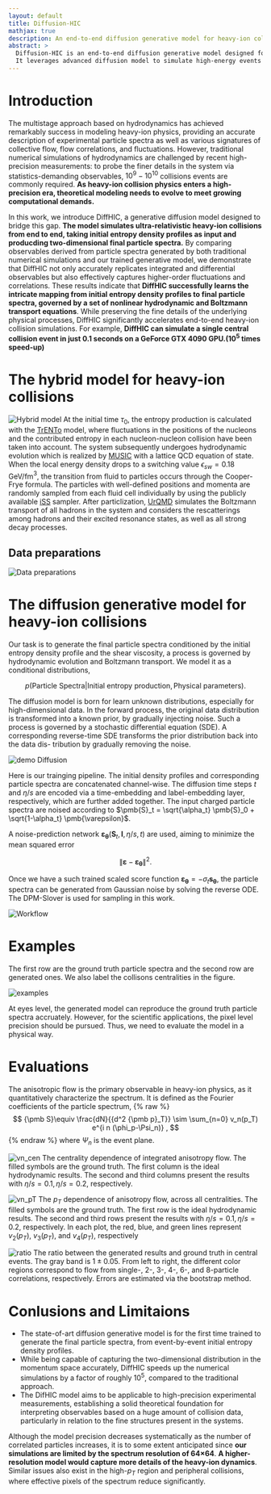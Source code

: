 ```yaml
---
layout: default
title: Diffusion-HIC
mathjax: true
description: An end-to-end diffusion generative model for heavy-ion collisions.
abstract: >
  Diffusion-HIC is an end-to-end diffusion generative model designed for ultra-relativistic heavy-ion collisions. 
  It leverages advanced diffusion model to simulate high-energy events with high precision and significant speed-up.
---
```


# Introduction

The multistage approach based on hydrodynamics has achieved remarkably success in modeling heavy-ion physics, providing an accurate description of experimental particle spectra as well as various signatures of collective flow, flow correlations, and fluctuations. However, traditional numerical simulations of hydrodynamics are challenged by recent high-precision measurements: to probe the finer details in the system via statistics-demanding observables, $10^9-10^{10}$ collisions events are commonly required. **As heavy-ion collision physics enters a high-precision era, theoretical modeling needs to evolve to meet growing computational demands.**

In this work, we introduce DiffHIC, a generative diffusion model designed to bridge this gap. **The model simulates ultra-relativistic heavy-ion collisions from end to end, taking initial entropy density profiles as input and producding two-dimensional final particle spectra.** By comparing observables derived from particle spectra generated by both traditional numerical simulations and our trained generative model, we demonstrate that DiffHIC not only accurately replicates integrated and differential observables but also effectively captures higher-order fluctuations and correlations. These results indicate that **DiffHIC successfully learns the intricate mapping from initial entropy density profiles to final particle spectra, governed by a set of nonlinear hydrodynamic and Boltzmann transport equations**. While preserving the fine details of the underlying physical processes, DiffHIC significantly accelerates end-to-end heavy-ion collision simulations. For example, **DiffHIC can simulate a single central collision event in just 0.1 seconds on a GeForce GTX 4090 GPU.($10^5$ times speed-up)**

# The hybrid model for heavy-ion collisions
![Hybrid model](./assets/imgs/hic.png)
At the initial time $\tau_0$, the entropy production is calculated with the [TrENTo](https://github.com/Duke-QCD/trento3d-1.0/) model, where fluctuations in the positions of the nucleons and the contributed entropy in each nucleon-nucleon collision have been taken into account. The system subsequently undergoes hydrodynamic evolution which is realized by [MUSIC](https://github.com/MUSIC-fluid/MUSIC/) with a lattice QCD equation of state. When the local energy density drops to a switching
value $\epsilon_{sw} = 0.18$ GeV/fm$^3$, the transition from fluid to particles occurs through the Cooper-Frye formula. The particles with well-defined positions and momenta are randomly sampled from each fluid cell individually by
using the publicly available [iSS](https://github.com/chunshen1987/iSS) sampler. After particlization, [UrQMD](https://github.com/jbernhard/urqmd-afterburner) simulates the Boltzmann transport of all hadrons in the system and considers the rescatterings
among hadrons and their excited resonance states, as well as all strong decay processes.


## Data preparations
![Data preparations](./assets/imgs/data.png)

# The diffusion generative model for heavy-ion collisions
Our task is to generate the final particle spectra conditioned by the initial entropy density profile  and the shear viscosity, a process is governed by hydrodynamic evolution and Boltzmann transport. We model it as a conditional distributions,

$$ 
p(\text{Particle Spectra} | \text{Initial entropy production}, \text{Physical parameters}).
$$

The diffusion model is born for learn unknown distributions, especially for high-dimensional data. In the forward process, the original data distribution is transformed into a known prior, by gradually injecting noise. Such a process is governed by a stochastic differential equation (SDE). A corresponding reverse-time SDE transforms the prior distribution back into the data dis-
tribution by gradually removing the noise.

![demo Diffusion](./assets/imgs/demoDiff.png)

Here is our trainging pipeline. The initial density profiles and corresponding particle spectra are concatenated channel-wise. The diffusion time steps $t$ and $\eta/s$ are encoded via a time-embedding and label-embedding layer, respectively, which are further added together. The input charged particle spectra are noised according to $\pmb{S}_t = \sqrt{\alpha_t} \pmb{S}_0 + \sqrt{1-\alpha_t} \pmb{\varepsilon}$. 

A noise-prediction network $\pmb{\varepsilon}_{\pmb\theta}(\pmb{S}_t, \pmb{I}, \eta/s, t)$ are used, aiming to minimize the mean squared error 

$$\|\boldsymbol{\varepsilon} - \boldsymbol{\varepsilon}_{\pmb\theta}\|^2.$$ 

Once we have a such trained scaled score function
$\pmb \varepsilon_{\pmb \theta} = -\sigma_t \pmb s_{\pmb \theta}$, the particle spectra can be generated from Gaussian noise by solving the reverse ODE. The DPM-Slover is used for sampling in this work.

![Workflow](./assets/imgs/workflow.png)
# Examples
The first row are the ground truth particle spectra and the second row are generated ones. We also label the collisons centralities in the figure.

![examples](./assets/imgs/example.png)

At eyes level, the generated model can reproduce the ground truth particle spectra accruately. However, for the scientific applications, the pixel level precision should be pursued. Thus, we need to evaluate the model in a physical way.

# Evaluations
The anisotropic flow is the primary observable in heavy-ion physics, as it quantitatively characterize the spectrum. It is defined as the Fourier coefficients of the particle spectrum,
{% raw %}
$$
{\pmb S}\equiv \frac{dN}{{d^2 {\pmb p}_T}} \sim \sum_{n=0} v_n(p_T) e^{i n (\phi_p-\Psi_n)} ,
$$
{% endraw %}
where $\Psi_n$ is the event plane.

![vn_cen](./assets/imgs/vn_cen.png)
The centrality dependence of integrated anisotropy flow. The filled symbols are the ground truth. The first column is the ideal hydrodynamic results. The second and
third columns present the results with $\eta/s = 0.1, \eta/s = 0.2$, respectively.



![vn_pT](./assets/imgs/vn_pT.png)
The $p_T$ dependence of anisotropy flow, across all centralities. The filled symbols are the ground truth. The first row is the ideal hydrodynamic results. The second and third rows present the results with $\eta/s = 0.1, \eta/s = 0.2$, respectively. In each plot, the red, blue, and green lines represent $v_2(p_T )$, $v_3(p_T )$, and $v_4(p_T )$, respectively

 
![ratio](./assets/imgs/ratio.png)
The ratio between the generated results and ground truth in central events. The gray band is $1\pm 0.05$. From left to right, the different color regions correspond to flow from single-, 2-, 3-, 4-, 6-, and 8-particle correlations, respectively. Errors are estimated via the bootstrap method.

# Conlusions and Limitaions

* The state-of-art diffusion generative model is for the first time trained to generate the final particle spectra, from event-by-event initial entropy density profiles. 
* While being capable of capturing the two-dimensional distribution in the momentum space accurately, DiffHIC speeds up the numerical simulations by a factor of roughly $10^5$, compared to the traditional approach. 
* The DifHIC model aims to be applicable to high-precision experimental measurements, establishing a solid theoretical foundation for interpreting observables based on a huge amount of collision data, particularly in relation to the fine structures present in the systems. 

Although the model precision decreases systematically as the number of correlated particles increases, it is to some extent anticipated since **our simulations are limited by the spectrum resolution of 64×64**. **A higher-resolution model would capture more details of the heavy-ion dynamics**. Similar issues also exist in the high-$p_T$ region and peripheral collisions, where effective pixels of the spectrum reduce significantly.

